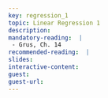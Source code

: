 ```yaml
---
key: regression_1
topic: Linear Regression 1
description:
mandatory-reading:  |
 - Grus, Ch. 14
recommended-reading:  |
slides: 
interactive-content:
guest:
guest-url:
---
```






